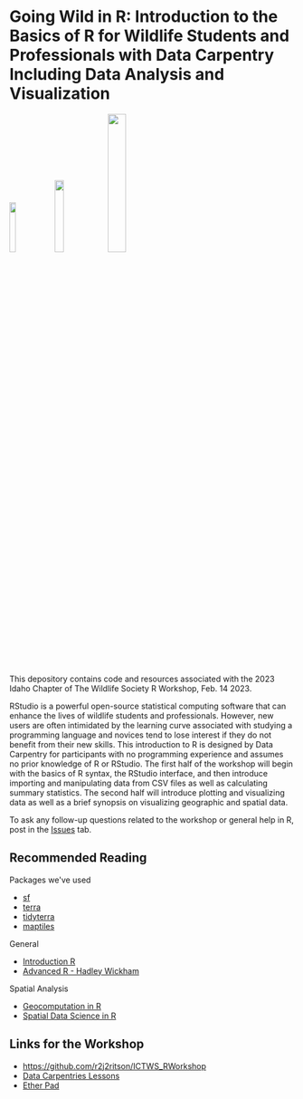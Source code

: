 # Going Wild in R: Introduction to the Basics of R for Wildlife Students and Professionals with Data Carpentry Including Data Analysis and Visualization

<img src="https://wildlife.org/wp-content/uploads/2019/10/TWS_Logo.jpg" width="15%"/> <img src="https://wildlife.org/wp-content/uploads/2018/05/ictws-logo-300x300.jpg" width="18%"/> <img src="https://www.rstudio.com/wp-content/uploads/2018/10/RStudio-Logo-Flat.png" width="25%"/>

This depository contains code and resources associated with the 2023 Idaho Chapter of The Wildlife Society R Workshop, Feb. 14 2023. 

RStudio is a powerful open-source statistical computing software that can enhance the lives of wildlife
students and professionals. However, new users are often intimidated by the learning curve associated
with studying a programming language and novices tend to lose interest if they do not benefit from their new skills. This introduction to R is designed by Data Carpentry for participants with no programming experience and assumes no prior knowledge of R or RStudio. The first half of the workshop will begin with the basics of R syntax, the RStudio interface, and then introduce importing and manipulating data from CSV files as well as calculating summary statistics. The second half will introduce plotting and visualizing data as well as a brief synopsis on visualizing geographic and spatial data.

To ask any follow-up questions related to the workshop or general help in R, post in the [Issues](https://github.com/r2j2ritson/ICTWS_RWorkshop/issues) tab.

## Recommended Reading
Packages we've used
- [sf](https://cran.r-project.org/web/packages/sf/sf.pdf)
- [terra](https://cran.r-project.org/web/packages/terra/terra.pdf)
- [tidyterra](https://dieghernan.github.io/tidyterra/articles/tidyterra.html)
- [maptiles](https://cran.r-project.org/web/packages/maptiles/maptiles.pdf)

General
- [Introduction R](https://cran.r-project.org/doc/manuals/R-intro.pdf)
- [Advanced R - Hadley Wickham](https://adv-r.hadley.nz/)  

Spatial Analysis
- [Geocomputation in R](https://geocompr.robinlovelace.net/index.html)
- [Spatial Data Science in R](https://rspatial.org/)

## Links for the Workshop
- https://github.com/r2j2ritson/ICTWS_RWorkshop  
- [Data Carpentries Lessons](https://datacarpentry.org/R-ecology-lesson/index.html)  
- [Ether Pad]( https://pad.carpentries.org/-kRbnZZWgIfIM1WvfdjA)
